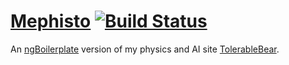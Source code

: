 # [Mephisto](https://github.com/Jaaromy/Mephisto) [![Build Status](https://travis-ci.org/Jaaromy/Mephisto.svg?branch=master)](https://travis-ci.org/Jaaromy/Mephisto)
An [ngBoilerplate](http://joshdmiller.github.com/ng-boilerplate) version of my physics and AI site [TolerableBear](http://tolerablebear.net).